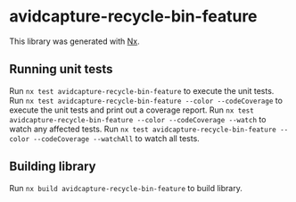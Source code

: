 # avidcapture-recycle-bin-feature

This library was generated with [Nx](https://nx.dev).

## Running unit tests

Run `nx test avidcapture-recycle-bin-feature` to execute the unit tests.
Run `nx test avidcapture-recycle-bin-feature --color --codeCoverage` to execute the unit tests and print out a coverage report.
Run `nx test avidcapture-recycle-bin-feature --color --codeCoverage --watch` to watch any affected tests.
Run `nx test avidcapture-recycle-bin-feature --color --codeCoverage --watchAll` to watch all tests.

## Building library

Run `nx build avidcapture-recycle-bin-feature` to build library.
